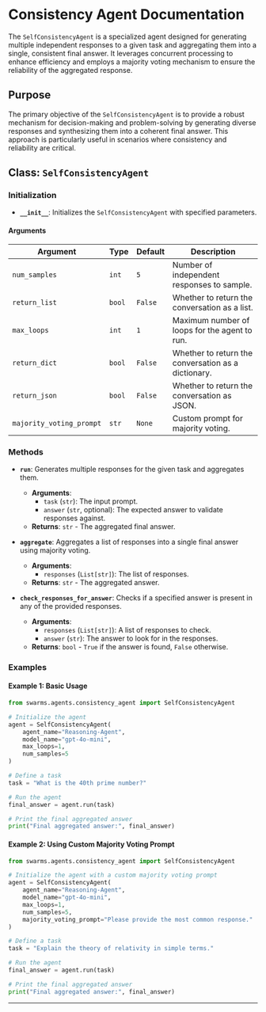 # Consistency Agent Documentation

The `SelfConsistencyAgent` is a specialized agent designed for generating multiple independent responses to a given task and aggregating them into a single, consistent final answer. It leverages concurrent processing to enhance efficiency and employs a majority voting mechanism to ensure the reliability of the aggregated response.

## Purpose

The primary objective of the `SelfConsistencyAgent` is to provide a robust mechanism for decision-making and problem-solving by generating diverse responses and synthesizing them into a coherent final answer. This approach is particularly useful in scenarios where consistency and reliability are critical.

## Class: `SelfConsistencyAgent`

### Initialization

- **`__init__`**: Initializes the `SelfConsistencyAgent` with specified parameters.

#### Arguments

| Argument                 | Type   | Default | Description                                         |
| ------------------------ | ------ | ------- | --------------------------------------------------- |
| `num_samples`            | `int`  | `5`     | Number of independent responses to sample.          |
| `return_list`            | `bool` | `False` | Whether to return the conversation as a list.       |
| `max_loops`              | `int`  | `1`     | Maximum number of loops for the agent to run.       |
| `return_dict`            | `bool` | `False` | Whether to return the conversation as a dictionary. |
| `return_json`            | `bool` | `False` | Whether to return the conversation as JSON.         |
| `majority_voting_prompt` | `str`  | `None`  | Custom prompt for majority voting.                  |

### Methods

- **`run`**: Generates multiple responses for the given task and aggregates them.

  - **Arguments**:
    - `task` (`str`): The input prompt.
    - `answer` (`str`, optional): The expected answer to validate responses against.
  - **Returns**: `str` - The aggregated final answer.

- **`aggregate`**: Aggregates a list of responses into a single final answer using majority voting.

  - **Arguments**:
    - `responses` (`List[str]`): The list of responses.
  - **Returns**: `str` - The aggregated answer.

- **`check_responses_for_answer`**: Checks if a specified answer is present in any of the provided responses.
  - **Arguments**:
    - `responses` (`List[str]`): A list of responses to check.
    - `answer` (`str`): The answer to look for in the responses.
  - **Returns**: `bool` - `True` if the answer is found, `False` otherwise.

### Examples

#### Example 1: Basic Usage

```python
from swarms.agents.consistency_agent import SelfConsistencyAgent

# Initialize the agent
agent = SelfConsistencyAgent(
    agent_name="Reasoning-Agent",
    model_name="gpt-4o-mini",
    max_loops=1,
    num_samples=5
)

# Define a task
task = "What is the 40th prime number?"

# Run the agent
final_answer = agent.run(task)

# Print the final aggregated answer
print("Final aggregated answer:", final_answer)
```

#### Example 2: Using Custom Majority Voting Prompt

```python
from swarms.agents.consistency_agent import SelfConsistencyAgent

# Initialize the agent with a custom majority voting prompt
agent = SelfConsistencyAgent(
    agent_name="Reasoning-Agent",
    model_name="gpt-4o-mini",
    max_loops=1,
    num_samples=5,
    majority_voting_prompt="Please provide the most common response."
)

# Define a task
task = "Explain the theory of relativity in simple terms."

# Run the agent
final_answer = agent.run(task)

# Print the final aggregated answer
print("Final aggregated answer:", final_answer)
```

---
